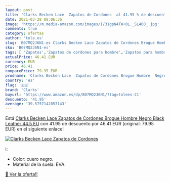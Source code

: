 ```yaml
---
layout: post
title: 'Clarks Becken Lace  Zapatos de Cordones  al 41.95 % de descuento'
date: 2021-03-28 08:06:36
image: 'https://m.media-amazon.com/images/I/31gpN4TW+0L._SL400_.jpg'
comments: true
category: ofertas
author: 'tole.es'
slug: 'B07MQ2J6N1-es Clarks Becken Lace Zapatos de Cordones Brogue Hombre Negro...'
sku: 'B07MQ2J6N1-es'
tags: [ 'Zapatos','Zapatos de cordones para hombre','Zapatos para hombre','Zapatos y complementos','clarks','zapatos', ]
actualPrice: 46.41 EUR
currency: EUR
price: 46.41
comparePrice: 79.95 EUR
prodname: 'Clarks Becken Lace  Zapatos de Cordones Brogue Hombre  Negro  Black Leather   44.5 EU'
country: 'es'
flag: '🇪🇸'
brand: 'Clarks'
buyurl: 'https://www.amazon.es/dp/B07MQ2J6N1/?tag=tolees-21'
descuento: '41.95'
average: '39.5757142857143'
---
```


Está [Clarks Becken Lace  Zapatos de Cordones Brogue Hombre  Negro  Black Leather   44.5 EU](https://www.amazon.es/dp/B07MQ2J6N1/?tag=tolees-21) con 41.95 de descuento por 46.41 EUR (original: 79.95 EUR) en el siguiente enlace!

[![Clarks Becken Lace  Zapatos de Cordones ](https://m.media-amazon.com/images/I/31gpN4TW+0L._SL400_.jpg)](https://www.amazon.es/dp/B07MQ2J6N1/?tag=tolees-21)

ℹ️:

- Color: cuero negro.
- Material de la suela: EVA.

[🛒 Ver la oferta!!](https://www.amazon.es/dp/B07MQ2J6N1/?tag=tolees-21)
